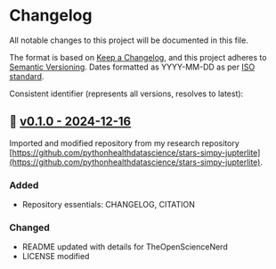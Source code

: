# Changelog

All notable changes to this project will be documented in this file.

The format is based on [Keep a Changelog](https://keepachangelog.com/en/1.1.0/),
and this project adheres to [Semantic Versioning](https://semver.org/spec/v2.0.0.html). Dates formatted as YYYY-MM-DD as per [ISO standard](https://www.iso.org/iso-8601-date-and-time-format.html).

Consistent identifier (represents all versions, resolves to latest): 

## :seedling: [v0.1.0 - 2024-12-16]() 

Imported and modified repository from my research repository [https://github.com/pythonhealthdatascience/stars-simpy-jupterlite](https://github.com/pythonhealthdatascience/stars-simpy-jupterlite).

### Added

* Repository essentials: CHANGELOG, CITATION

### Changed

* README updated with details for TheOpenScienceNerd
* LICENSE modified
